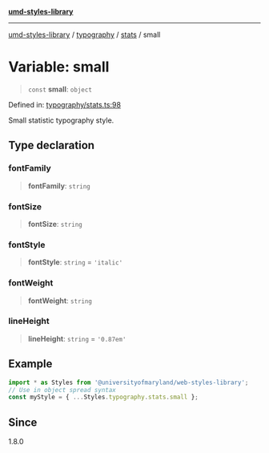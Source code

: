 [**umd-styles-library**](../../../../README.md)

***

[umd-styles-library](../../../../modules.md) / [typography](../../../README.md) / [stats](../README.md) / small

# Variable: small

> `const` **small**: `object`

Defined in: [typography/stats.ts:98](https://github.com/UMD-Digital/design-system/blob/8c958a0419ab79ba8bcba0aabd12f79a69ac5834/packages/styles/source/typography/stats.ts#L98)

Small statistic typography style.

## Type declaration

### fontFamily

> **fontFamily**: `string`

### fontSize

> **fontSize**: `string`

### fontStyle

> **fontStyle**: `string` = `'italic'`

### fontWeight

> **fontWeight**: `string`

### lineHeight

> **lineHeight**: `string` = `'0.87em'`

## Example

```typescript
import * as Styles from '@universityofmaryland/web-styles-library';
// Use in object spread syntax
const myStyle = { ...Styles.typography.stats.small };
```

## Since

1.8.0
